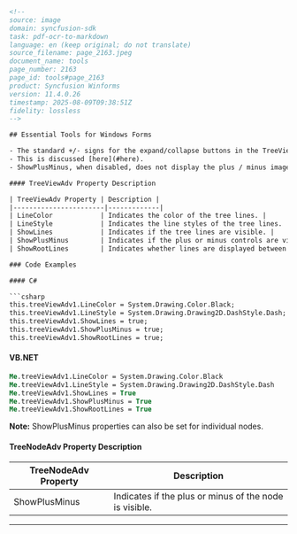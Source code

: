 ```html
<!-- 
source: image
domain: syncfusion-sdk
task: pdf-ocr-to-markdown
language: en (keep original; do not translate)
source_filename: page_2163.jpeg
document_name: tools
page_number: 2163
page_id: tools#page_2163
product: Syncfusion Winforms
version: 11.4.0.26
timestamp: 2025-08-09T09:38:51Z
fidelity: lossless
-->

## Essential Tools for Windows Forms

- The standard +/- signs for the expand/collapse buttons in the TreeViewAdv can be replaced with custom images by setting the ImageList to the NodeStateImageList property of the TreeViewAdv.
- This is discussed [here](#here).
- ShowPlusMinus, when disabled, does not display the plus / minus images for the parent nodes; i.e., the expand/collapse images will not be displayed.

#### TreeViewAdv Property Description

| TreeViewAdv Property | Description |
|-----------------------|-------------|
| LineColor            | Indicates the color of the tree lines. |
| LineStyle            | Indicates the line styles of the tree lines. |
| ShowLines            | Indicates if the tree lines are visible. |
| ShowPlusMinus        | Indicates if the plus or minus controls are visible for the tree. |
| ShowRootLines        | Indicates whether lines are displayed between root nodes. |

### Code Examples

#### C#

```csharp
this.treeViewAdv1.LineColor = System.Drawing.Color.Black;
this.treeViewAdv1.LineStyle = System.Drawing.Drawing2D.DashStyle.Dash;
this.treeViewAdv1.ShowLines = true;
this.treeViewAdv1.ShowPlusMinus = true;
this.treeViewAdv1.ShowRootLines = true;
```

#### VB.NET

```vb
Me.treeViewAdv1.LineColor = System.Drawing.Color.Black
Me.treeViewAdv1.LineStyle = System.Drawing.Drawing2D.DashStyle.Dash
Me.treeViewAdv1.ShowLines = True
Me.treeViewAdv1.ShowPlusMinus = True
Me.treeViewAdv1.ShowRootLines = True
```

**Note:** ShowPlusMinus properties can also be set for individual nodes.

#### TreeNodeAdv Property Description

| TreeNodeAdv Property | Description                      |
|-----------------------|----------------------------------|
| ShowPlusMinus        | Indicates if the plus or minus of the node is visible. |

---

<!-- tags: [product, syncfusion, winforms, treeviewadv, treenodeadv, control, expand-collapse, custom images] keywords: [treeviewadv, treenodeadv, nodes, custom images, expand-collapse, line color, line style, show lines, show plus minus, show root lines, expand collapse images, individual nodes, expand minus properties] -->
```